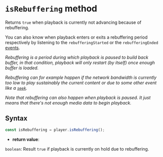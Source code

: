 # `isRebuffering` method

Returns `true` when playback is currently not advancing because of
rebuffering.

You can also know when playback enters or exits a rebuffering period
respectively by listening to the `rebufferingStarted` or the `rebufferingEnded`
[events](../Player_Events.md).

_Rebuffering is a period during which playback is paused to build back buffer,
in that condition, playback will only restart (by itself) once enough buffer
is loaded._

_Rebuffering can for example happen if the network bandwidth is currently too
low to play sustainably the current content or due to some other event like
a [`seek`](../Position_Control/seek.md)._

_Note that rebuffering can also happen when playback is paused. It just means
that there's not enough media data to begin playback._

## Syntax

```js
const isRebuffering = player.isRebuffering();
```

- **return value**:

`boolean`: Result `true` if playback is currently on hold due to rebuffering.
